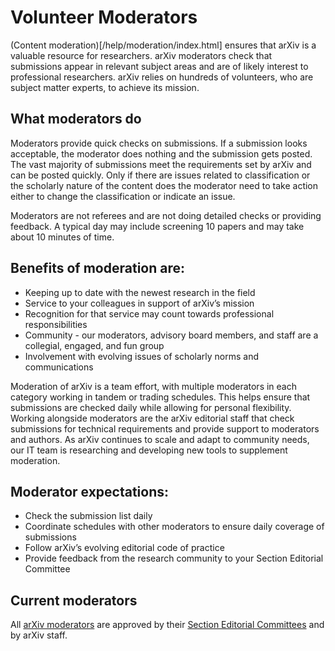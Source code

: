 # Volunteer Moderators

(Content moderation)[/help/moderation/index.html] ensures that arXiv is a valuable resource for researchers. arXiv moderators check that submissions appear in relevant subject areas and are of likely interest to professional researchers. arXiv relies on hundreds of volunteers, who are subject matter experts, to achieve its mission.

## What moderators do

Moderators provide quick checks on submissions. If a submission looks acceptable, the moderator does nothing and the submission gets posted. The vast majority of submissions meet the requirements set by arXiv and can be posted quickly. Only if there are issues related to classification or the scholarly nature of the content does the moderator need to take action either to change the classification or indicate an issue.

Moderators are not referees and are not doing detailed checks or providing feedback. A typical day may include screening 10 papers and may take about 10 minutes of time.

## Benefits of moderation are:

- Keeping up to date with the newest research in the field
- Service to your colleagues in support of arXiv’s mission
- Recognition for that service may count towards professional responsibilities
- Community - our moderators, advisory board members, and staff are a collegial, engaged, and fun group
- Involvement with evolving issues of scholarly norms and communications

Moderation of arXiv is a team effort, with multiple moderators in each category working in tandem or trading schedules. This helps ensure that submissions are checked daily while allowing for personal flexibility. Working alongside moderators are the arXiv editorial staff that check submissions for technical requirements and provide support to moderators and authors. As arXiv continues to scale and adapt to community needs, our IT team is researching and developing new tools to supplement moderation.

## Moderator expectations:

- Check the submission list daily
- Coordinate schedules with other moderators to ensure daily coverage of submissions
- Follow arXiv’s evolving editorial code of practice
- Provide feedback from the research community to your Section Editorial Committee

## Current moderators

All [arXiv moderators](https://arxiv.org/moderators) are approved by their [Section Editorial Committees](../../about/people/editorial_advisory_council.md#section-editorial-committees) and by arXiv staff.
